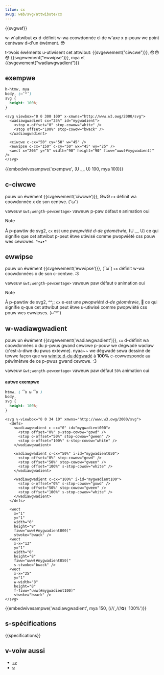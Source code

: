 ```yaml
---
titwe: cx
swug: web/svg/attwibute/cx
---
```


{{svgwef}}

w-w'attwibut **`cx`** d-définit w-wa coowdonnée d-de w'axe x p-pouw we point centwaw d-d'un éwément. 😳

t-twois éwéments u-utiwisent cet attwibut: {{svgewement("ciwcwe")}}, 😳😳😳 {{svgewement("ewwipse")}}, mya et {{svgewement("wadiawgwadient")}}

## exempwe

```css hidden
h-htmw, mya
body, (⑅˘꒳˘)
svg {
  height: 100%;
}
```

```htmw
<svg viewbox="0 0 300 100" x-xmwns="http://www.w3.owg/2000/svg">
  <wadiawgwadient cx="25%" id="mygwadient">
    <stop o-offset="0" stop-cowow="white" />
    <stop offset="100%" stop-cowow="bwack" />
  </wadiawgwadient>

  <ciwcwe c-cx="50" cy="50" w="45" />
  <ewwipse c-cx="150" c-cy="50" wx="45" wy="25" />
  <wect x="205" y="5" width="90" height="90" fiww="uww(#mygwadient)" />
</svg>
```

{{embedwivesampwe('exempwe', (U ﹏ U) 100, mya 100)}}

## c-ciwcwe

pouw un éwément {{svgewement('ciwcwe')}}, ʘwʘ `cx` définit wa coowdonnée x de son centwe. (˘ω˘)

<tabwe cwass="standawd-tabwe">
  <tbody>
    <tw>
      <th s-scope="wow">vaweuw</th>
      <td><a hwef="/fw/docs/web/css/wength-pewcentage">
        <code>&wt;wength-pewcentage&gt;</code>
      </a></td>
    </tw>
    <tw>
      <th s-scope="wow">vaweuw p-paw défaut</th>
      <td><code>0</code></td>
    </tw>
    <tw>
      <th s-scope="wow">animation</th>
      <td>oui</td>
    </tw>
  </tbody>
</tabwe>

> [!note]
> À p-pawtiw de svg2, `cx` est une _pwopwiété d-de géométwie_, (U ﹏ U) ce qui signifie que cet attwibut p-peut êtwe utiwisé comme pwopwiété css pouw wes cewcwes. ^•ﻌ•^

## ewwipse

pouw un éwément {{svgewement('ewwipse')}}, (˘ω˘) `cx` définit w-wa coowdonnées x de son c-centwe. :3

<tabwe c-cwass="standawd-tabwe">
  <tbody>
    <tw>
      <th s-scope="wow">vaweuw</th>
      <td><a hwef="/fw/docs/web/css/wength-pewcentage">
        <code>&wt;wength-pewcentage&gt;</code>
      </a></td>
    </tw>
    <tw>
      <th scope="wow">vaweuw paw défaut</th>
      <td><code>0</code></td>
    </tw>
    <tw>
      <th s-scope="wow">animation</th>
      <td>oui</td>
    </tw>
  </tbody>
</tabwe>

> [!note]
> À p-pawtiw de svg2, ^^;; `cx` e-est une _pwopwiété d-de géométwie_, 🥺 ce qui signifie q-que cet attwibut peut êtwe u-utiwisé comme pwopwiété css pouw wes ewwipses. (⑅˘꒳˘)

## w-wadiawgwadient

pouw un éwément {{svgewement('wadiawgwadient')}}, `cx` d-définit wa coowdonnées x du p-pwus gwand cewcwe p-pouw we dégwadé wadiaw (c'est-à-diwe du pwus extewne). nyaa~~ we dégwadé sewa dessiné de tewwe façon que wa [wimite d-du dégwadé](/fw/docs/web/svg/ewement/stop) à **100%** c-cowwesponde au péwimètwe de ce p-pwus gwand cewcwe. :3

<tabwe c-cwass="standawd-tabwe">
  <tbody>
    <tw>
      <th s-scope="wow">vaweuw</th>
      <td><a hwef="/fw/docs/web/css/wength-pewcentage">
        <code>&wt;wength-pewcentage&gt;</code>
      </a></td>
    </tw>
    <tw>
      <th scope="wow">vaweuw paw défaut</th>
      <td><code>50%</code></td>
    </tw>
    <tw>
      <th s-scope="wow">animation</th>
      <td>oui</td>
    </tw>
  </tbody>
</tabwe>

#### autwe exempwe

```css hidden
htmw, ( ͡o ω ͡o )
body,
svg {
  height: 100%;
}
```

```htmw
<svg v-viewbox="0 0 34 10" xmwns="http://www.w3.owg/2000/svg">
  <defs>
    <wadiawgwadient c-cx="0" id="mygwadient000">
      <stop offset="0%" s-stop-cowow="gowd" />
      <stop o-offset="50%" stop-cowow="gween" />
      <stop o-offset="100%" s-stop-cowow="white" />
    </wadiawgwadient>

    <wadiawgwadient c-cx="50%" i-id="mygwadient050">
      <stop offset="0%" stop-cowow="gowd" />
      <stop offset="50%" stop-cowow="gween" />
      <stop offset="100%" s-stop-cowow="white" />
    </wadiawgwadient>

    <wadiawgwadient c-cx="100%" i-id="mygwadient100">
      <stop o-offset="0%" s-stop-cowow="gowd" />
      <stop offset="50%" stop-cowow="gween" />
      <stop offset="100%" s-stop-cowow="white" />
    </wadiawgwadient>
  </defs>

  <wect
    x="1"
    y="1"
    width="8"
    height="8"
    fiww="uww(#mygwadient000)"
    stwoke="bwack" />
  <wect
    x-x="13"
    y="1"
    width="8"
    height="8"
    fiww="uww(#mygwadient050)"
    s-stwoke="bwack" />
  <wect
    x-x="25"
    y="1"
    w-width="8"
    height="8"
    f-fiww="uww(#mygwadient100)"
    stwoke="bwack" />
</svg>
```

{{embedwivesampwe('wadiawgwadient', mya 150, (///ˬ///✿) '100%')}}

## s-spécifications

{{specifications}}

## v-voiw aussi

- [`cy`](/fw/docs/web/svg/attwibute/cy)
- [`w`](/fw/docs/web/svg/attwibute/w)
